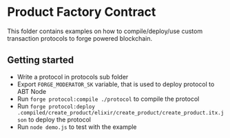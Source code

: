 # Product Factory Contract

This folder contains examples on how to compile/deploy/use custom transaction protocols to forge powered blockchain.

## Getting started

- Write a protocol in protocols sub folder
- Export `FORGE_MODERATOR_SK` variable, that is used to deploy protocol to ABT Node
- Run `forge protocol:compile ./protocol` to compile the protocol
- Run `forge protocol:deploy .compiled/create_product/elixir/create_product/create_product.itx.json` to deploy the protocol
- Run `node demo.js` to test with the example
